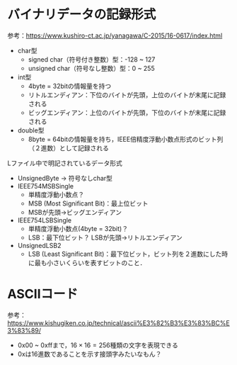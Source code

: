 # バイナリデータの記録形式
参考：https://www.kushiro-ct.ac.jp/yanagawa/C-2015/16-0617/index.html
- char型
    - signed char（符号付き整数）型：-128 ~ 127
    - unsigned char（符号なし整数）型：0 ~ 255
- int型
    - 4byte = 32bitの情報量を持つ
    - リトルエンディアン：下位のバイトが先頭，上位のバイトが末尾に記録される
    - ビッグエンディアン：上位のバイトが先頭，下位のバイトが末尾に記録される
- double型
    - 8byte = 64bitの情報量を持ち，IEEE倍精度浮動小数点形式のビット列（２進数）として記録される

Lファイル中で明記されているデータ形式
- UnsignedByte → 符号なしchar型
- IEEE754MSBSingle
    - 単精度浮動小数点？
    - MSB (Most Significant Bit)：最上位ビット
    - MSBが先頭→ビッグエンディアン
- IEEE754LSBSingle
    - 単精度浮動小数点(4byte = 32bit)？
    - LSB：最下位ビット？
    LSBが先頭→リトルエンディアン
- UnsignedLSB2
    - LSB (Least Significant Bit)：最下位ビット，ビット列を２進数にした時に最も小さいくらいを表すビットのこと．

# ASCIIコード
参考：https://www.kishugiken.co.jp/technical/ascii%E3%82%B3%E3%83%BC%E3%83%89/
- 0x00 ~ 0xffまで，$16 \times 16 = 256$種類の文字を表現できる
- 0xは16進数であることを示す接頭字みたいなもん？